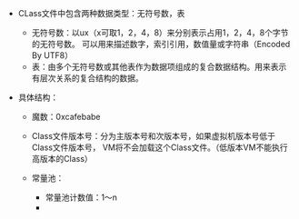 - CLass文件中包含两种数据类型：无符号数，表  
    - 无符号数：以ux（x可取1，2，4，8）来分别表示占用1，2，4，8个字节的无符号数。
    可以用来描述数字，索引引用，数值量或字符串（Encoded By UTF8）
    - 表：由多个无符号数或其他表作为数据项组成的复合数据结构。用来表示有层次关系的复合结构的数据。
- 具体结构：  
    
    - 魔数：0xcafebabe
    - Class文件版本号：分为主版本号和次版本号，如果虚拟机版本号低于Class文件版本号，
    VM将不会加载这个Class文件。（低版本VM不能执行高版本的Class）
    - 常量池：  
        
        - 常量池计数值：1～n  
        - 